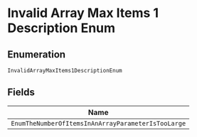 
# Invalid Array Max Items 1 Description Enum

## Enumeration

`InvalidArrayMaxItems1DescriptionEnum`

## Fields

| Name |
|  --- |
| `EnumTheNumberOfItemsInAnArrayParameterIsTooLarge` |


